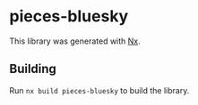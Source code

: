 # pieces-bluesky

This library was generated with [Nx](https://nx.dev).

## Building

Run `nx build pieces-bluesky` to build the library.
